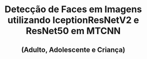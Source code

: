 <h1><center>Detecção de Faces em Imagens utilizando IceptionResNetV2 e ResNet50 em MTCNN </center></h1>
<h2><center>(Adulto, Adolescente e Criança)</center></h2>

